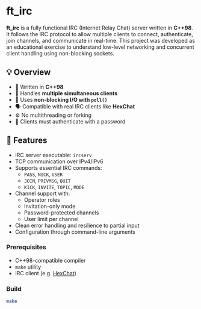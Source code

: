 # ft_irc

**ft_irc** is a fully functional IRC (Internet Relay Chat) server written in **C++98**. It follows the IRC protocol to allow multiple clients to connect, authenticate, join channels, and communicate in real-time. This project was developed as an educational exercise to understand low-level networking and concurrent client handling using non-blocking sockets.

## 💡 Overview

- 🧠 Written in **C++98**
- 🔗 Handles **multiple simultaneous clients**
- 🛑 Uses **non-blocking I/O with `poll()`**
- 🗣️ Compatible with real IRC clients like **HexChat**
- ⚙️ No multithreading or forking
- 🔐 Clients must authenticate with a password

## 🧰 Features

- IRC server executable: `ircserv`
- TCP communication over IPv4/IPv6
- Supports essential IRC commands:
  - `PASS`, `NICK`, `USER`
  - `JOIN`, `PRIVMSG`, `QUIT`
  - `KICK`, `INVITE`, `TOPIC`, `MODE`
- Channel support with:
  - Operator roles
  - Invitation-only mode
  - Password-protected channels
  - User limit per channel
- Clean error handling and resilience to partial input
- Configuration through command-line arguments

### Prerequisites

- C++98-compatible compiler
- `make` utility
- IRC client (e.g. [HexChat](https://hexchat.github.io/))

### Build

```bash
make
